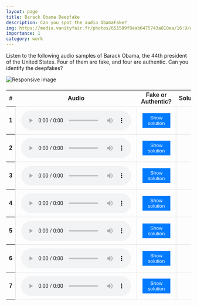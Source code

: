 ```yaml
---
layout: page
title: Barack Obama Deepfake
description: Can you spot the audio ObamaFake?
img: https://media.vanityfair.fr/photos/651589f8eab6475743a810ea/16:9/w_2560%2Cc_limit/GettyImages-1244072602.jpg
importance: 1
category: work
---
```


<style>
    /* Styling the table */
table {
    width: 100%;
    border-collapse: collapse;
    margin: 20px 0;
    font-family: Arial, sans-serif;
}



/* Styling the table cells */
td {
    padding: 10px 15px;
    border: 1px solid #e0e0e0;
}

/* Styling the button */
button {
    padding: 5px 15px;
    border: none;
    background-color: #007BFF;
    color: #fff;
    cursor: pointer;
    transition: background-color 0.3s;
}

/* Button hover effect */
button:hover {
    background-color: #0056b3;
}

</style>

<p>
    Listen to the following audio samples of Barack Obama, the 44th president of the United States.
    Four of them are fake, and four are authentic. Can you identify the deepfakes?
</p>

<div class="row">
    <div class="col text-center">
        <img src="https://upload.wikimedia.org/wikipedia/commons/thumb/8/8d/President_Barack_Obama.jpg/440px-President_Barack_Obama.jpg" class="center-block" alt="Responsive image"
         style="max-width: 50%">
    </div>
</div>

<table>
    <thead>
        <tr>
            <th scope="col">#</th>
            <th scope="col">Audio</th>
            <th scope="col">Fake or Authentic?</th>
            <th scope="col">Solution</th>
        </tr>
    </thead>
    <tbody>
        <!-- Sample 1 -->
        <tr>
            <th scope="row">1</th>
            <td><audio controls src="/assets/wav/obama_samples/1.wav"></audio></td>
            <td><button onclick="toggleSolution('solution_1')">Show solution</button></td>
            <td><div id="solution_1" style="display:none;">Fake</div></td>
        </tr>
        <!-- Sample 2 -->
        <tr>
            <th scope="row">2</th>
            <td><audio controls src="/assets/wav/obama_samples/2.wav"></audio></td>
            <td><button onclick="toggleSolution('solution_2')">Show solution</button></td>
            <td><div id="solution_2" style="display:none;">Fake</div></td>
        </tr>
        <!-- Sample 3 -->
        <tr>
            <th scope="row">3</th>
            <td><audio controls src="/assets/wav/obama_samples/3.wav"></audio></td>
            <td><button onclick="toggleSolution('solution_3')">Show solution</button></td>
            <td><div id="solution_3" style="display:none;">True</div></td>
        </tr>
        <!-- Sample 4 -->
        <tr>
            <th scope="row">4</th>
            <td><audio controls src="/assets/wav/obama_samples/4.wav"></audio></td>
            <td><button onclick="toggleSolution('solution_4')">Show solution</button></td>
            <td><div id="solution_4" style="display:none;">Fake</div></td>
        </tr>
        <!-- Sample 5 -->
        <tr>
            <th scope="row">5</th>
            <td><audio controls src="/assets/wav/obama_samples/5.wav"></audio></td>
            <td><button onclick="toggleSolution('solution_5')">Show solution</button></td>
            <td><div id="solution_5" style="display:none;">True</div></td>
        </tr>
        <!-- Sample 6 -->
        <tr>
            <th scope="row">6</th>
            <td><audio controls src="/assets/wav/obama_samples/6.wav"></audio></td>
            <td><button onclick="toggleSolution('solution_6')">Show solution</button></td>
            <td><div id="solution_6" style="display:none;">Fake</div></td>
        </tr>
        <!-- Sample 7 -->
        <tr>
            <th scope="row">7</th>
            <td><audio controls src="/assets/wav/obama_samples/7.wav"></audio></td>
            <td><button onclick="toggleSolution('solution_7')">Show solution</button></td>
            <td><div id="solution_7" style="display:none;">True</div></td>
        </tr>
    </tbody>
</table>

<script>
function toggleSolution(id) {
    var element = document.getElementById(id);
    if (element.style.display === "none") {
        element.style.display = "block";
    } else {
        element.style.display = "none";
    }
}
</script>